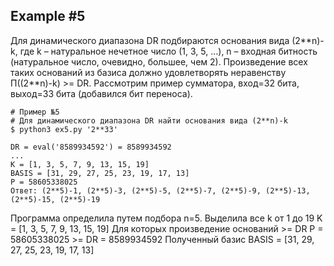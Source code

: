 Example #5
--------------

Для динамического диапазона DR подбираются основания вида (2\*\*n)-k,
где k – натуральное нечетное число (1, 3, 5, …),
n – входная битность (натуральное число, очевидно, большее, чем 2).
Произведение всех таких оснований из базиса должно удовлетворять неравенству П((2**n)-k) >= DR.
Рассмотрим пример сумматора, вход=32 бита, выход=33 бита (добавился бит переноса).

```Shell
# Пример №5
# Для динамического диапазона DR найти основания вида (2**n)-k
$ python3 ex5.py '2**33'

DR = eval('8589934592') = 8589934592
...
K = [1, 3, 5, 7, 9, 13, 15, 19]
BASIS = [31, 29, 27, 25, 23, 19, 17, 13]
P = 58605338025
Ответ: (2**5)-1, (2**5)-3, (2**5)-5, (2**5)-7, (2**5)-9, (2**5)-13, (2**5)-15, (2**5)-19
```

Программа определила путем подбора n=5. Выделила все k от 1 до 19
K = [1, 3, 5, 7, 9, 13, 15, 19]
Для которых произведение оснований >= DR
P = 58605338025 >= DR = 8589934592
Полученный базис BASIS = [31, 29, 27, 25, 23, 19, 17, 13]
